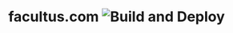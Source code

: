 # facultus.com ![Build and Deploy](https://github.com/1000ch/facultus.com/workflows/deploy/badge.svg)
